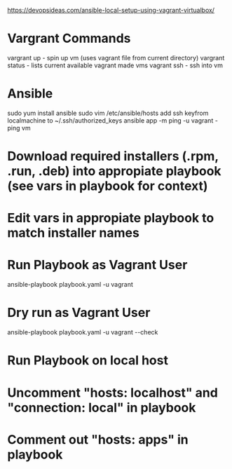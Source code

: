 https://devopsideas.com/ansible-local-setup-using-vagrant-virtualbox/

# Vargrant Commands
vargrant up - spin up vm (uses vagrant file from current directory)
vargrant status - lists current available vagrant made vms
vagrant ssh <vm name> - ssh into vm

# Ansible
sudo yum install ansible
sudo vim /etc/ansible/hosts
add ssh keyfrom localmachine to ~/.ssh/authorized_keys
ansible app -m ping -u vagrant - ping vm

# Download required installers (.rpm, .run, .deb) into appropiate playbook (see vars in playbook for context)
# Edit vars in appropiate playbook to match installer names
# Run Playbook as Vagrant User
ansible-playbook playbook.yaml -u vagrant
# Dry run as Vagrant User
ansible-playbook playbook.yaml -u vagrant --check

# Run Playbook on local host
# Uncomment "hosts: localhost" and "connection: local" in playbook
# Comment out  "hosts: apps" in playbook 
